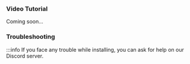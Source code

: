 ### Video Tutorial

Coming soon...

### Troubleshooting

:::info
If you face any trouble while installing, you can ask for help on our Discord server.